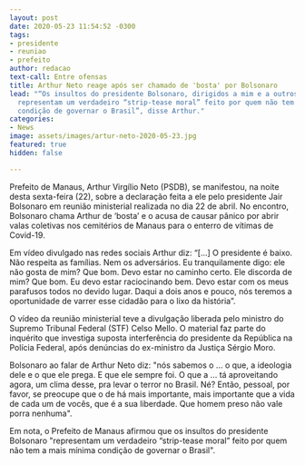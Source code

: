 ```yaml
---
layout: post
date: 2020-05-23 11:54:52 -0300
tags:
- presidente
- reuniao
- prefeito
author: redacao
text-call: Entre ofensas
title: Arthur Neto reage após ser chamado de 'bosta' por Bolsonaro
lead: "“Os insultos do presidente Bolsonaro, dirigidos a mim e a outros homens públicos,
  representam um verdadeiro “strip-tease moral” feito por quem não tem a mais mínima
  condição de governar o Brasil”, disse Arthur."
categories:
- News
image: assets/images/artur-neto-2020-05-23.jpg
featured: true
hidden: false

---
```

Prefeito de Manaus, Arthur Virgílio Neto (PSDB), se manifestou, na noite desta sexta-feira (22), sobre a declaração feita a ele pelo presidente Jair Bolsonaro em reunião ministerial realizada no dia 22 de abril. No encontro, Bolsonaro chama Arthur de ‘bosta’ e o acusa de causar pânico por abrir valas coletivas nos cemitérios de Manaus para o enterro de vítimas de Covid-19.

Em vídeo divulgado nas redes sociais Arthur diz: “\[...\] O presidente é baixo. Não respeita as famílias. Nem os adversários. Eu tranquilamente digo: ele não gosta de mim? Que bom. Devo estar no caminho certo. Ele discorda de mim? Que bom. Eu devo estar raciocinando bem. Devo estar com os meus parafusos todos no devido lugar. Daqui a dois anos e pouco, nós teremos a oportunidade de varrer esse cidadão para o lixo da história”.

O vídeo da reunião ministerial teve a divulgação liberada pelo ministro do Supremo Tribunal Federal (STF) Celso Mello. O material faz parte do inquérito que investiga suposta interferência do presidente da República na Polícia Federal, após denúncias do ex-ministro da Justiça Sérgio Moro.

Bolsonaro ao falar de Arthur Neto diz: "nós sabemos o ... o que, a ideologia dele e o que ele prega. E que ele sempre foi. O que a ... tá aproveitando agora, um clima desse, pra levar o terror no Brasil. Né? Então, pessoal, por favor, se preocupe que o de há mais importante, mais importante que a vida de cada um de vocês, que é a sua liberdade. Que homem preso não vale porra nenhuma".

Em nota, o Prefeito de Manaus afirmou que os insultos do presidente Bolsonaro "representam um verdadeiro “strip-tease moral” feito por quem não tem a mais mínima condição de governar o Brasil".